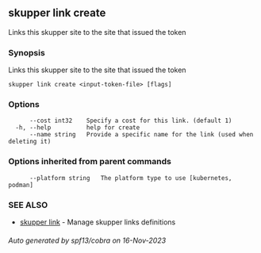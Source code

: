 ## skupper link create

Links this skupper site to the site that issued the token

### Synopsis

Links this skupper site to the site that issued the token

```
skupper link create <input-token-file> [flags]
```

### Options

```
      --cost int32    Specify a cost for this link. (default 1)
  -h, --help          help for create
      --name string   Provide a specific name for the link (used when deleting it)
```

### Options inherited from parent commands

```
      --platform string   The platform type to use [kubernetes, podman]
```

### SEE ALSO

* [skupper link](skupper_link.md)	 - Manage skupper links definitions

###### Auto generated by spf13/cobra on 16-Nov-2023
